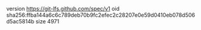 version https://git-lfs.github.com/spec/v1
oid sha256:ffba144a6c6c789deb70b9fc2efec2c28207e0e59d0410eb078d506d5ac5814b
size 4971
